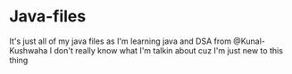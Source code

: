 # Java-files
It's just all of my java files as I'm learning java and DSA from @Kunal-Kushwaha
I don't really know what I'm talkin about cuz I'm just new to this thing
